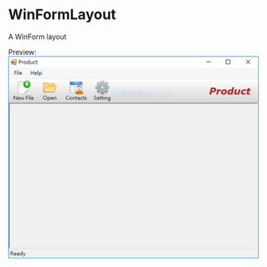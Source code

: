# WinFormLayout
A WinForm layout

Preview:
![preview](https://github.com/linmos/WinFormLayout/blob/master/preview.png)
